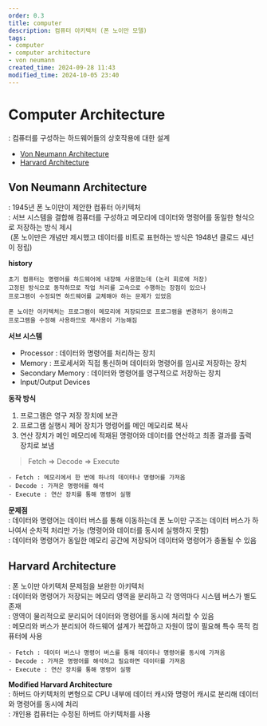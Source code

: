 ```yaml
---
order: 0.3
title: computer
description: 컴퓨터 아키텍처 (폰 노이만 모델)
tags:
- computer
- computer architecture
- von neumann
created_time: 2024-09-28 11:43
modified_time: 2024-10-05 23:40
---
```


# Computer Architecture
: 컴퓨터를 구성하는 하드웨어들의 상호작용에 대한 설계  

- [Von Neumann Architecture](#von-neumann-architecture)
- [Harvard Architecture](#harvard-architecture)



## Von Neumann Architecture
: 1945년 폰 노이만이 제안한 컴퓨터 아키텍처  
: 서브 시스템을 결합해 컴퓨터를 구성하고 메모리에 데이터와 명령어를 동일한 형식으로 저장하는 방식 제시  
&nbsp;(폰 노이만은 개념만 제시했고 데이터를 비트로 표현하는 방식은 1948년 클로드 섀넌이 정립)

**history**
```
초기 컴퓨터는 명령어를 하드웨어에 내장해 사용했는데 (논리 회로에 저장)  
고정된 방식으로 동작하므로 작업 처리를 고속으로 수행하는 장점이 있으나
프로그램이 수정되면 하드웨어를 교체해야 하는 문제가 있었음  

폰 노이만 아키텍처는 프로그램이 메모리에 저장되므로 프로그램을 변경하기 용이하고 
프로그램을 수정해 사용하므로 재사용이 가능해짐
```


**서브 시스템**
- Processor : 데이터와 명령어를 처리하는 장치
- Memory : 프로세서와 직접 통신하며 데이터와 명령어를 임시로 저장하는 장치
- Secondary Memory : 데이터와 명령어를 영구적으로 저장하는 장치
- Input/Output Devices


**동작 방식** 
1. 프로그램은 영구 저장 장치에 보관
2. 프로그램 실행시 제어 장치가 명령어를 메인 메모리로 복사
3. 연산 장치가 메인 메모리에 적재된 명령어와 데이터를 연산하고 최종 결과를 출력 장치로 보냄

> Fetch => Decode => Execute

```
- Fetch : 메모리에서 한 번에 하나의 데이터나 명령어를 가져옴 
- Decode : 가져온 명령어를 해석
- Execute : 연산 장치를 통해 명령어 실행
```


**문제점**  
: 데이터와 명령어는 데이터 버스를 통해 이동하는데 폰 노이만 구조는 데이터 버스가 하나여서 순차적 처리만 가능 (명령어와 데이터를 동시에 실행하지 못함)  
: 데이터와 명령어가 동일한 메모리 공간에 저장되어 데이터와 명령어가 충돌될 수 있음 



## Harvard Architecture
: 폰 노이만 아키텍처 문제점을 보완한 아키텍처  
: 데이터와 명령어가 저장되는 메모리 영역을 분리하고 각 영역마다 시스템 버스가 별도 존재  
: 영역이 물리적으로 분리되어 데이터와 명령어를 동시에 처리할 수 있음  
: 메모리와 버스가 분리되어 하드웨어 설계가 복잡하고 자원이 많이 필요해 특수 목적 컴퓨터에 사용  

```
- Fetch : 데이터 버스나 명령어 버스를 통해 데이터나 명령어를 동시에 가져옴 
- Decode : 가져온 명령어를 해석하고 필요하면 데이터를 가져옴
- Execute : 연산 장치를 통해 명령어 실행
```


**Modified Harvard Architecture**  
: 하버드 아키텍처의 변형으로 CPU 내부에 데이터 캐시와 명령어 캐시로 분리해 데이터와 명령어를 동시에 처리  
: 개인용 컴퓨터는 수정된 하버트 아키텍처를 사용  